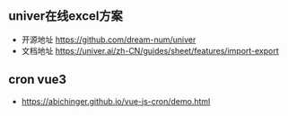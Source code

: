 ## univer在线excel方案
- 开源地址 https://github.com/dream-num/univer
- 文档地址 https://univer.ai/zh-CN/guides/sheet/features/import-export

## cron vue3
- https://abichinger.github.io/vue-js-cron/demo.html